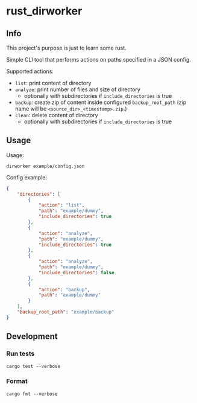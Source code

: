 # rust_dirworker

## Info

This project's purpose is just to learn some rust.

Simple CLI tool that performs actions on paths specified in a JSON config.

Supported actions:
* `list`: print content of directory
* `analyze`: print number of files and size of directory
  * optionally with subdirectories if `include_directories` is true
* `backup`: create zip of content inside configured `backup_root_path` (zip name will be `<source_dir>_<timestamp>.zip`.)
* `clean`: delete content of directory
  * optionally with subdirectories if `include_directories` is true

## Usage

Usage:
```shell
dirworker example/config.json
```

Config example:
```json
{
    "directories": [
        {
            "action": "list",
            "path": "example/dummy",
            "include_directories": true
        },
        {
            "action": "analyze",
            "path": "example/dummy",
            "include_directories": true
        },
        {
            "action": "analyze",
            "path": "example/dummy",
            "include_directories": false
        },
        {
            "action": "backup",
            "path": "example/dummy"
        }
    ],
    "backup_root_path": "example/backup"
}
```


## Development

### Run tests

```shell
cargo test --verbose
```

### Format

```shell
cargo fmt --verbose
```
